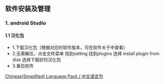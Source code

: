 ## 软件安装及管理

### 1. android Studio

#### 1.1 汉化包
-  1.下载汉化包（根据对应的软件版本，可在软件关于中查看）
-  2.无需解压，点击文件菜单 找到setting 找到plugins 选择 install plugin from disk 选择下载好的汉化包
-  3.重启软件

[Chinese(Simplified) Language Pack / 中文语言包](https://plugins.jetbrains.com/plugin/13710-chinese-simplified-language-pack----/versions/stable)